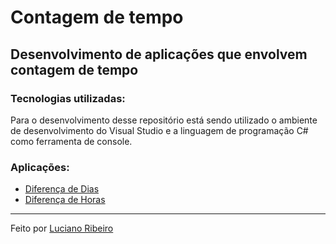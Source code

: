 # Contagem de tempo

## Desenvolvimento de aplicações que envolvem contagem de tempo

### Tecnologias utilizadas:

 Para o desenvolvimento desse repositório está sendo utilizado o ambiente de desenvolvimento do Visual Studio e a linguagem de programação C# como ferramenta de console.

### Aplicações:

 - [Diferença de Dias](csharp/ConversorTempo/ConversorTempo/Program.cs)
 - [Diferença de Horas](csharp/DiferencaHoras/DiferencaHoras/Program.cs)

---
Feito por [Luciano Ribeiro](https://github.com/LucianoR8)
